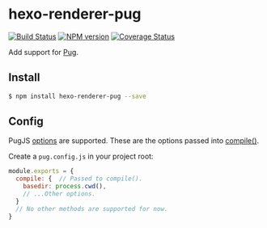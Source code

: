 # hexo-renderer-pug

[![Build Status](https://img.shields.io/github/workflow/status/hexojs/hexo-renderer-pug/Linter)](https://github.com/hexojs/hexo-renderer-pug/actions/workflows/linter.yml)
[![NPM version](https://badge.fury.io/js/hexo-renderer-pug.svg)](https://www.npmjs.com/package/hexo-renderer-pug)
[![Coverage Status](https://img.shields.io/coveralls/hexojs/hexo-renderer-pug.svg)](https://coveralls.io/r/hexojs/hexo-renderer-pug?branch=master) 

Add support for [Pug].

## Install

``` bash
$ npm install hexo-renderer-pug --save
```

## Config
PugJS [options](https://pugjs.org/api/reference.html#options) are supported. These are the options passed into [compile()](https://pugjs.org/api/reference.html#pugcompilesource-options).

Create a `pug.config.js` in your project root:

```js
module.exports = {
  compile: {  // Passed to compile().
    basedir: process.cwd(),
    // ...Other options.
  }
  // No other methods are supported for now.
}
```

[Pug]: http://pugjs.org/
